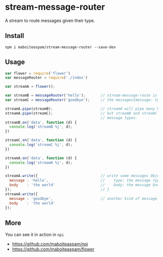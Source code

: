 # stream-message-router

A stream to route messages given their type.

## Install

	npm i maboiteaspam/stream-message-router --save-dev

## Usage

```js
var flower = require('flower')
var messageRouter = require('./index')

var streamA = flower();

var streamB = messageRouter('hello');       // stream-message-route is a stream which push only
var streamC = messageRouter('goodbye');     // the messages{message: type} matching given value.

streamA.pipe(streamB);                      // streamA will pipe many kind of messages,
streamA.pipe(streamC);                      // but streamB and streamC routes only specific
                                            // message types.
streamB.on('data', function (d) {
  console.log('streamB %j', d);
})

streamC.on('data', function (d) {
  console.log('streamC %j', d);
})

streamA.on('data', function (d) {
  console.log('streamA %j', d);
})

streamA.write({                             // write some messages Object {
  message : 'hello',                        //    type: the message type
  body    : 'the world'                     //    body: the message body
});                                         // }
streamA.write({
  message : 'goodbye',                      // another kind of message.
  body    : 'the world'
});
```

## More

You can see it in action in `npi`

- https://github.com/maboiteaspam/npi
- https://github.com/maboiteaspam/flower

